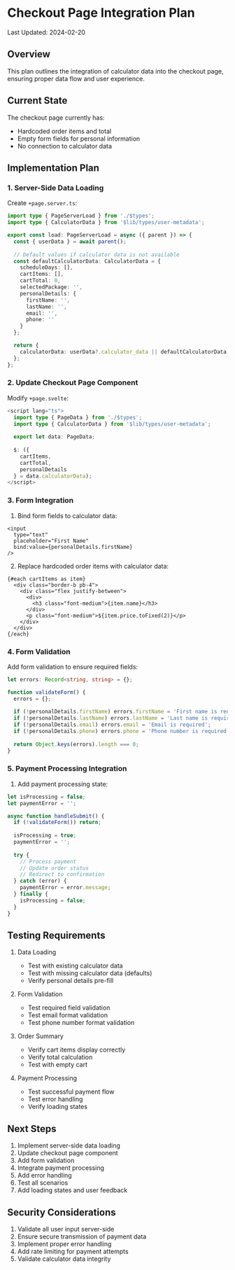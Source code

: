 # Checkout Page Integration Plan

Last Updated: 2024-02-20

## Overview

This plan outlines the integration of calculator data into the checkout page, ensuring proper data flow and user experience.

## Current State

The checkout page currently has:
- Hardcoded order items and total
- Empty form fields for personal information
- No connection to calculator data

## Implementation Plan

### 1. Server-Side Data Loading

Create `+page.server.ts`:
```typescript
import type { PageServerLoad } from './$types';
import type { CalculatorData } from '$lib/types/user-metadata';

export const load: PageServerLoad = async ({ parent }) => {
  const { userData } = await parent();
  
  // Default values if calculator data is not available
  const defaultCalculatorData: CalculatorData = {
    scheduleDays: [],
    cartItems: [],
    cartTotal: 0,
    selectedPackage: '',
    personalDetails: {
      firstName: '',
      lastName: '',
      email: '',
      phone: ''
    }
  };

  return {
    calculatorData: userData?.calculator_data || defaultCalculatorData
  };
};
```

### 2. Update Checkout Page Component

Modify `+page.svelte`:
```typescript
<script lang="ts">
  import type { PageData } from './$types';
  import type { CalculatorData } from '$lib/types/user-metadata';
  
  export let data: PageData;
  
  $: ({
    cartItems,
    cartTotal,
    personalDetails
  } = data.calculatorData);
</script>
```

### 3. Form Integration

1. Bind form fields to calculator data:
```svelte
<input 
  type="text" 
  placeholder="First Name"
  bind:value={personalDetails.firstName}
/>
```

2. Replace hardcoded order items with calculator data:
```svelte
{#each cartItems as item}
  <div class="border-b pb-4">
    <div class="flex justify-between">
      <div>
        <h3 class="font-medium">{item.name}</h3>
      </div>
      <p class="font-medium">${item.price.toFixed(2)}</p>
    </div>
  </div>
{/each}
```

### 4. Form Validation

Add form validation to ensure required fields:
```typescript
let errors: Record<string, string> = {};

function validateForm() {
  errors = {};
  
  if (!personalDetails.firstName) errors.firstName = 'First name is required';
  if (!personalDetails.lastName) errors.lastName = 'Last name is required';
  if (!personalDetails.email) errors.email = 'Email is required';
  if (!personalDetails.phone) errors.phone = 'Phone number is required';
  
  return Object.keys(errors).length === 0;
}
```

### 5. Payment Processing Integration

1. Add payment processing state:
```typescript
let isProcessing = false;
let paymentError = '';

async function handleSubmit() {
  if (!validateForm()) return;
  
  isProcessing = true;
  paymentError = '';
  
  try {
    // Process payment
    // Update order status
    // Redirect to confirmation
  } catch (error) {
    paymentError = error.message;
  } finally {
    isProcessing = false;
  }
}
```

## Testing Requirements

1. Data Loading
   - Test with existing calculator data
   - Test with missing calculator data (defaults)
   - Verify personal details pre-fill

2. Form Validation
   - Test required field validation
   - Test email format validation
   - Test phone number format validation

3. Order Summary
   - Verify cart items display correctly
   - Verify total calculation
   - Test with empty cart

4. Payment Processing
   - Test successful payment flow
   - Test error handling
   - Verify loading states

## Next Steps

1. Implement server-side data loading
2. Update checkout page component
3. Add form validation
4. Integrate payment processing
5. Add error handling
6. Test all scenarios
7. Add loading states and user feedback

## Security Considerations

1. Validate all user input server-side
2. Ensure secure transmission of payment data
3. Implement proper error handling
4. Add rate limiting for payment attempts
5. Validate calculator data integrity